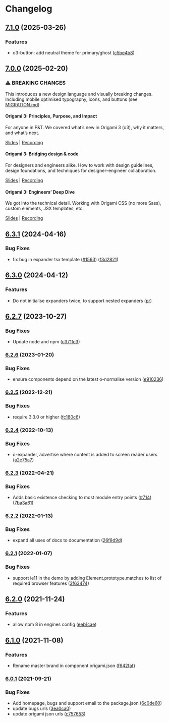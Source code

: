 # Changelog

## [7.1.0](https://github.com/Financial-Times/origami/compare/o-expander-v7.0.0...o-expander-v7.1.0) (2025-03-26)


### Features

* o3-button: add neutral theme for primary/ghost ([c5be4b8](https://github.com/Financial-Times/origami/commit/c5be4b8b0a9fd2c32c8de86a60760052ee1c1642))

## [7.0.0](https://github.com/Financial-Times/origami/compare/o-expander-v6.3.1...o-expander-v7.0.0) (2025-02-20)

### ⚠ BREAKING CHANGES

This introduces a new design language and visually breaking changes. Including mobile optimised typography, icons, and buttons (see [MIGRATION.md](./MIGRATION.md)).

#### Origami 3: Principles, Purpose, and Impact

For anyone in P&T. We covered what’s new in Origami 3 (o3), why it matters, and what’s next.

[Slides](https://docs.google.com/presentation/d/1Qs8RHpMrDxxP5LyrVlnsUHnS3AriRK5-IboUeneRyMs/edit#slide=id.g764506c38c_0_357) | [Recording](https://drive.google.com/file/d/1OMW9zdTOEUvWyW1trsFqL3XhpTejYelO/view)

#### Origami 3: Bridging design & code

For designers and engineers alike. How to work with design guidelines, design foundations, and techniques for designer–engineer collaboration.

[Slides](https://docs.google.com/presentation/d/1pGBKFNv-g8RbY2g3SJ7v823XBI-MQqpjHrdgg9B6bzI/edit#slide=id.g764506c38c_0_357) | [Recording](https://drive.google.com/file/d/14hWVKM690arNEWROPHx9gmebnOUa6wlM/view)

#### Origami 3: Engineers’ Deep Dive

We got into the technical detail. Working with Origami CSS (no more Sass), custom elements, JSX templates, etc.

[Slides](https://docs.google.com/presentation/d/1s1S959CwZYnd0Q89EhsDFLFUuy2HZ9UnpBVaDHDFX7A/edit#slide=id.g3347c4befb5_0_402) | [Recording](https://drive.google.com/file/d/1hDtSN8Ce_P0Vr_dv0KXuXhs5Q9aHfvAp/view)

## [6.3.1](https://github.com/Financial-Times/origami/compare/o-expander-v6.3.0...o-expander-v6.3.1) (2024-04-16)

### Bug Fixes

- fix bug in expander tsx template ([#1563](https://github.com/Financial-Times/origami/issues/1563)) ([f3d2821](https://github.com/Financial-Times/origami/commit/f3d28213ec5cb0e25eedf162578d06d26b3c0949))

## [6.3.0](https://github.com/Financial-Times/origami/compare/o-expander-v6.2.7...o-expander-v6.3.0) (2024-04-12)

### Features

- Do not initialise expanders twice, to support nested expanders ([pr](https://github.com/Financial-Times/origami/pull/1528))

## [6.2.7](https://github.com/Financial-Times/origami/compare/o-expander-v6.2.6...o-expander-v6.2.7) (2023-10-27)

### Bug Fixes

- Update node and npm ([c371fc3](https://github.com/Financial-Times/origami/commit/c371fc3f7f2d66266dbca95862ecef3ddeb1f339))

### [6.2.6](https://www.github.com/Financial-Times/origami/compare/o-expander-v6.2.5...o-expander-v6.2.6) (2023-01-20)

### Bug Fixes

- ensure components depend on the latest o-normalise version ([e910236](https://www.github.com/Financial-Times/origami/commit/e910236454318ce1bf198a06da7e76c0893c9142))

### [6.2.5](https://www.github.com/Financial-Times/origami/compare/o-expander-v6.2.4...o-expander-v6.2.5) (2022-12-21)

### Bug Fixes

- require 3.3.0 or higher ([fc180c6](https://www.github.com/Financial-Times/origami/commit/fc180c619755daa1b7bfe65509f354cf0de113bf))

### [6.2.4](https://www.github.com/Financial-Times/origami/compare/o-expander-v6.2.3...o-expander-v6.2.4) (2022-10-13)

### Bug Fixes

- o-expander, advertise where content is added to screen reader users ([a2e75a7](https://www.github.com/Financial-Times/origami/commit/a2e75a7422e8c7b56b4ac3482c874f20116a9b3b))

### [6.2.3](https://www.github.com/Financial-Times/origami/compare/o-expander-v6.2.2...o-expander-v6.2.3) (2022-04-21)

### Bug Fixes

- Adds basic existence checking to most module entry points ([#714](https://www.github.com/Financial-Times/origami/issues/714)) ([7ba3a61](https://www.github.com/Financial-Times/origami/commit/7ba3a61d0de2a32d3a27a225fd4258b3820c7bda))

### [6.2.2](https://www.github.com/Financial-Times/origami/compare/o-expander-v6.2.1...o-expander-v6.2.2) (2022-01-13)

### Bug Fixes

- expand all uses of docs to documentation ([26f8d9d](https://www.github.com/Financial-Times/origami/commit/26f8d9d8cbbe3e78902d8c3951b37e08150a77bd))

### [6.2.1](https://www.github.com/Financial-Times/origami/compare/o-expander-v6.2.0...o-expander-v6.2.1) (2022-01-07)

### Bug Fixes

- support ie11 in the demo by adding Element.prototype.matches to list of required browser features ([3f63474](https://www.github.com/Financial-Times/origami/commit/3f63474321681268b5dfe627f2b06f6564cd0c9a))

## [6.2.0](https://www.github.com/Financial-Times/origami/compare/o-expander-v6.1.0...o-expander-v6.2.0) (2021-11-24)

### Features

- allow npm 8 in engines config ([eeb1cae](https://www.github.com/Financial-Times/origami/commit/eeb1cae6e7f0379e647f2b41240b1f294997d528))

## [6.1.0](https://www.github.com/Financial-Times/origami/compare/o-expander-v6.0.1...o-expander-v6.1.0) (2021-11-08)

### Features

- Rename master brand in component origami.json ([f642faf](https://www.github.com/Financial-Times/origami/commit/f642faf0574d84ea8185b56e6090c8015def27e6))

### [6.0.1](https://www.github.com/Financial-Times/origami/compare/o-expander-v6.0.0...o-expander-v6.0.1) (2021-09-21)

### Bug Fixes

- Add homepage, bugs and support email to the package.json ([6c0de60](https://www.github.com/Financial-Times/origami/commit/6c0de60ebd6e64c4dd16d000fcc6b79412ce30f4))
- update bugs urls ([3ea0ca0](https://www.github.com/Financial-Times/origami/commit/3ea0ca03bcb6e55142a77387ad0fff5ddf056d44))
- update origami json urls ([c757653](https://www.github.com/Financial-Times/origami/commit/c7576532b5a14f0462d5346dfb63238be025602e))
